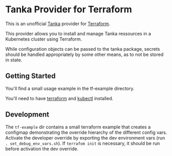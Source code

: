 # Tanka Provider for Terraform

This is an unofficial [Tanka](https://github.com/grafana/tanka) provider for [Terraform](https://www.terraform.io/).

This provider allows you to install and manage Tanka ressources in a Kubernetes cluster using Terraform.

While configuration objects can be passed to the tanka package, secrets should be handled appropriately by some other means, as to not be stored in state.

## Getting Started

You'll find a small usage example in the tf-example directory.

You'll need to have [terraform](https://developer.hashicorp.com/terraform/tutorials/aws-get-started/install-cli) and [kubectl](https://kubernetes.io/docs/tasks/tools/) installed.

## Development

The `tf-example` dir contains a small terraform example that creates a configmap demonstrating the override hierarchy of the different config vars. Activate the developer override by exporting the dev environment vars (run `. set_debug_env_vars.sh`). If `terrafom init` is necessary, it should be run before activation the dev override.
